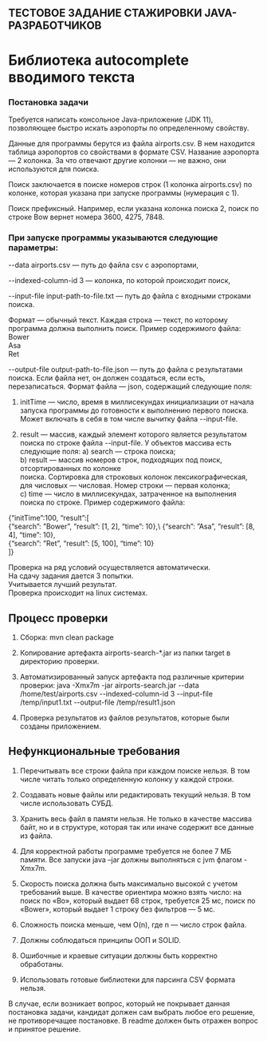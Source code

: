 ## ТЕСТОВОЕ ЗАДАНИЕ СТАЖИРОВКИ JAVA-РАЗРАБОТЧИКОВ
# Библиотека autocomplete вводимого текста
### Постановка задачи
Требуется написать консольное Java-приложение (JDK 11), позволяющее быстро искать
аэропорты по определенному свойству.

Данные для программы берутся из файла airports.csv. В нем находится таблица аэропортов
со свойствами в формате CSV. Название аэропорта — 2 колонка. За что отвечают другие
колонки — не важно, они используются для поиска.

Поиск заключается в поиске номеров строк (1 колонка airports.csv) по колонке, которая
указана при запуске программы (нумерация с 1).

Поиск префиксный. Например, если указана колонка поиска 2, поиск по строке Bow вернет
номера 3600, 4275, 7848.

### При запуске программы указываются следующие параметры:

--data airports.csv — путь до файла csv с аэропортами,

--indexed-column-id 3 — колонка, по которой происходит поиск,

--input-file input-path-to-file.txt — путь до файла с входными строками поиска.

Формат — обычный текст. Каждая строка — текст, по которому программа должна выполнить
поиск. Пример содержимого файла:\
Bower\
Asa\
Ret

--output-file output-path-to-file.json — путь до файла с результатами поиска. Если файла нет,
он должен создаться, если есть, перезаписаться. Формат файла — json, содержащий
следующие поля:

1. initTime — число, время в миллисекундах инициализации от начала запуска программы до
готовности к выполнению первого поиска. Может включать в себя в том числе вычитку
файла --input-file.

2. result — массив, каждый элемент которого является результатом поиска по строке
файла --input-file. У объектов массива есть следующие поля:
a) search — строка поиска;\
b) result — массив номеров строк, подходящих под поиск, отсортированных по колонке\
поиска. Сортировка для строковых колонок лексикографическая, для числовых —
числовая. Номер строки — первая колонка;\
c) time — число в миллисекундах, затраченное на выполнения поиска по строке.
Пример содержимого файла:

{“initTime”:100, “result”:[\
{“search”: ”Bower”, “result”: [1, 2], “time”: 10},\ 
{“search”: ”Asa”, “result”: [8, 4], “time”: 10},\
{“search”: ”Ret”, “result”: [5, 100], “time”: 10}\
]}


Проверка на ряд условий осуществляется автоматически.\
На сдачу задания дается 3 попытки.\
Учитывается лучший результат.\
Проверка происходит на linux системах.

## Процесс проверки
1. Сборка: mvn clean package
  
2. Копирование артефакта airports-search-*.jar из папки target в директорию проверки.
   
3. Автоматизированный запуск артефакта под различные критерии проверки: java -Xmx7m -jar
airports-search.jar --data /home/test/airports.csv --indexed-column-id 3 --input-file /temp/input1.txt
--output-file /temp/result1.json
4. Проверка результатов из файлов результатов, которые были созданы приложением.
## Нефункциональные требования
1. Перечитывать все строки файла при каждом поиске нельзя.
В том числе читать только определенную колонку у каждой строки.

2. Создавать новые файлы или редактировать текущий нельзя.
В том числе использовать СУБД.

3. Хранить весь файл в памяти нельзя.
Не только в качестве массива байт, но и в структуре, которая так или иначе содержит все
данные из файла.

4. Для корректной работы программе требуется не более 7 МБ памяти.
Все запуски java –jar должны выполняться с jvm флагом -Xmx7m.

5. Скорость поиска должна быть максимально высокой с учетом требований выше.
В качестве ориентира можно взять число: на поиск по «Bo», который выдает 68 строк,
требуется 25 мс, поиск по «Bower», который выдает 1 строку без фильтров — 5 мс.

6. Сложность поиска меньше, чем O(n), где n — число строк файла.
   
7. Должны соблюдаться принципы ООП и SOLID.
    
8. Ошибочные и краевые ситуации должны быть корректно обработаны.
   
9. Использовать готовые библиотеки для парсинга CSV формата нельзя.

В случае, если возникает вопрос, который не покрывает данная постановка задачи,
кандидат должен сам выбрать любое его решение, не противоречащее постановке.
В readme должен быть отражен вопрос и принятое решение.

